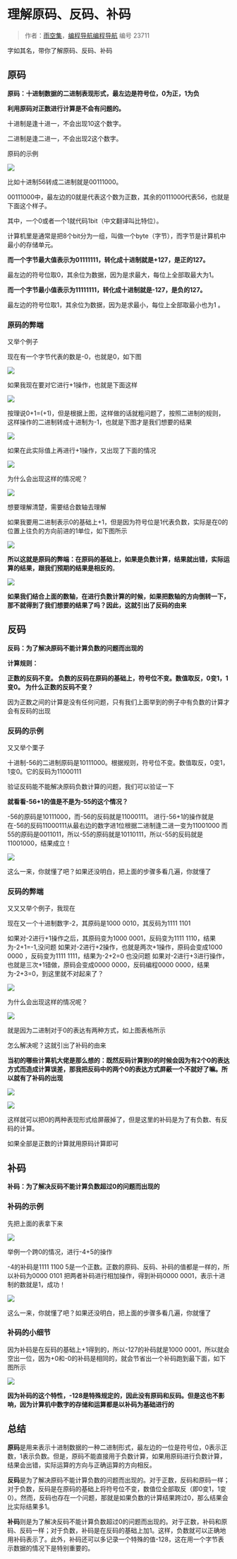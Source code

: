 # 理解原码、反码、补码

> 作者：[雨空集](https://blog.csdn.net/Sakurapaid?type=blog)，[编程导航编程导航](https://wx.zsxq.com/dweb2/index/group/51122858222824) 编号 23711

字如其名，带你了解原码、反码、补码

## 原码

**原码：十进制数据的二进制表现形式，最左边是符号位，0为正，1为负**

**利用原码对正数进行计算是不会有问题的。**

十进制是逢十进一，不会出现10这个数字。

二进制是逢二进一，不会出现2这个数字。

原码的示例

![](https://pic.yupi.icu/5563/202312261455516.png)

比如十进制56转成二进制就是00111000。

00111000中，最左边的0就是代表这个数为正数，其余的0111000代表56，也就是下面这个样子。

其中，一个0或者一个1就代码1bit（中文翻译叫比特位）。

计算机里是通常是把8个bit分为一组，叫做一个byte（字节），而字节是计算机中最小的存储单元。

**而一个字节最大值表示为01111111，转化成十进制就是+127，是正的127。**

最左边的符号位取0，其余位为数据，因为是求最大，每位上全部取最大为1。

**而一个字节最小值表示为11111111，转化成十进制就是-127，是负的127。**

最左边的符号位取1，其余位为数据，因为是求最小，每位上全部取最小也为1 。

### 原码的弊端

又举个例子

现在有一个字节代表的数是-0，也就是0，如下图

![](https://pic.yupi.icu/5563/202312261456203.png)

如果我现在要对它进行+1操作，也就是下面这样

![](https://pic.yupi.icu/5563/202312261455505.png)

按理说0+1=(+1)，但是根据上图，这样做的话就粗问题了，按照二进制的规则，这样操作的二进制转成十进制为-1，也就是下图才是我们想要的结果

![](https://pic.yupi.icu/5563/202312261457638.png)

如果在此实际值上再进行+1操作，又出现了下面的情况

![](https://pic.yupi.icu/5563/202312261455620.png)

为什么会出现这样的情况呢？

![](https://pic.yupi.icu/5563/202312261455696.png)

想要理解清楚，需要结合数轴去理解

如果我要用二进制表示0的基础上+1，但是因为符号位是1代表负数，实际是在0的位置上往负的方向前进的1单位，如下图所示

![](https://pic.yupi.icu/5563/202312261456443.png)

**所以这就是原码的弊端：在原码的基础上，如果是负数计算，结果就出错，实际运算的结果，跟我们预期的结果是相反的**。

![](https://pic.yupi.icu/5563/202312261456524.png)

**如果我们结合上面的数轴，在进行负数计算的时候，如果把数轴的方向倒转一下，那不就得到了我们想要的结果了吗？因此，这就引出了反码的由来**

## 反码

**反码：为了解决原码不能计算负数的问题而出现的**

**计算规则：**

**正数的反码不变。 负数的反码在原码的基础上，符号位不变。数值取反，0变1，1变0。 为什么正数的反码不变？**

因为正数之间的计算是没有任何问题，只有我们上面举到的例子中有负数的计算才会有反码的出现

### 反码的示例

又又举个栗子

十进制-56的二进制原码是10111000。根据规则，符号位不变。数值取反，0变1，1变0。它的反码为11000111

验证反码能不能解决原码负数计算的问题，我们可以验证一下

**就看看-56+1的值是不是为-55的这个情况？**

-56的原码是10111000，而-56的反码就是11000111。 进行-56+1的操作就是在-56的反码11000111从最右边的数字进1位根据二进制逢二进一变为11001000 而55的原码是0011011，所以-55的原码就是10110111，所以-55的反码就是11001000，结果成立！

![](https://pic.yupi.icu/5563/202312261456671.png)

这么一来，你就懂了吧？如果还没明白，把上面的步骤多看几遍，你就懂了

### 反码的弊端

又又又举个例子，我现在

现在又一个十进制数字-2，其原码是1000 0010，其反码为1111 1101

如果对-2进行+1操作之后，其原码变为1000 0001，反码变为1111 1110，结果为-2+1=-1,没问题 如果对-2进行+2操作，也就是两次+1操作，原码会变成1000 0000 ，反码变为1111 1111，结果为-2+2=0 也没问题 如果对-2进行+3进行操作，也就是三次+1错做，原码会变成0000 0000，反码编程0000 0000，结果为-2+3=0，到这里就不对起来了？

![](https://pic.yupi.icu/5563/202312261456779.png)

为什么会出现这样的情况呢？

![](https://pic.yupi.icu/5563/202312261456463.png)

就是因为二进制对于0的表达有两种方式，如上图表格所示

怎么解决呢？这就引出了补码的由来

**当初的哪些计算机大佬是那么想的：既然反码计算到0的时候会因为有2个0的表达方式而造成计算误差，那我把反码中的两个0的表达方式屏蔽一个不就好了嘛。所以就有了补码的出现**

![](https://pic.yupi.icu/5563/202312261456492.png)

![](https://pic.yupi.icu/5563/202312261456579.png)

这样就可以把0的两种表现形式给屏蔽掉了，但是这里的补码是为了有负数、有反码的计算。

如果全部是正数的计算就用原码计算即可

## 补码

**补码：为了解决反码不能计算负数超过0的问题而出现的**

### 补码的示例

先把上面的表拿下来

![](https://pic.yupi.icu/5563/202312261456613.png)

举例一个跨0的情况，进行-4+5的操作

-4的补码是1111 1100 5是一个正数。正数的原码、反码、补码的值都是一样的，所以补码为0000 0101 把两者补码进行相加操作，得到补码0000 0001，表示十进制的数就是1，成功！

![](https://pic.yupi.icu/5563/202312261456192.png)

这么一来，你就懂了吧？如果还没明白，把上面的步骤多看几遍，你就懂了

### 补码的小细节

因为补码是在反码的基础上+1得到的，所以-127的补码就是1000 0001，所以就会空出一位，因为+0和-0的补码是相同的，就会节省出一个补码跑到最下面，如下图所示

![](https://pic.yupi.icu/5563/202312261456254.png)

**因为补码的这个特性，-128是特殊规定的，因此没有原码和反码。但是这也不影响，因为计算机中数字的存储和运算都是以补码为基础进行的**

## 总结

**原码**是用来表示十进制数据的一种二进制形式，最左边的一位是符号位，0表示正数，1表示负数。但是，原码不能直接用于负数计算，如果用原码进行负数计算，结果会出错，实际运算的方向与正确运算的方向相反。

**反码**是为了解决原码不能计算负数的问题而出现的。对于正数，反码和原码一样；对于负数，反码是在原码的基础上将符号位不变，数值位全部取反（即0变1，1变0）。然而，反码也存在一个问题，那就是如果负数的计算结果跨过0，那么结果会比实际结果多1。

**补码**则是为了解决反码不能计算负数超过0的问题而出现的。对于正数，补码和原码、反码一样；对于负数，补码是在反码的基础上加1。这样，负数就可以正确地用补码表示了。此外，补码还可以多记录一个特殊的值-128，这在用一个字节表示数据的情况下是特别重要的。